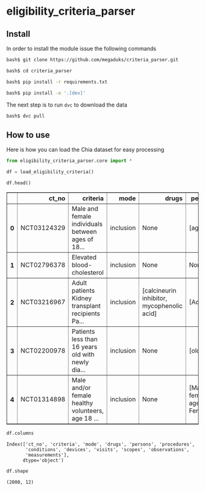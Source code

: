 eligibility_criteria_parser
================

<!-- WARNING: THIS FILE WAS AUTOGENERATED! DO NOT EDIT! -->

## Install

In order to install the module issue the following commands

``` sh
bash$ git clone https://github.com/megaduks/criteria_parser.git

bash$ cd criteria_parser

bash$ pip install -r requirements.txt

bash$ pip install -e '.[dev]'
```

The next step is to run `dvc` to download the data

``` bash
bash$ dvc pull
```

## How to use

Here is how you can load the Chia dataset for easy processing

``` python
from eligibility_criteria_parser.core import *

df = load_eligibility_criteria()
```

``` python
df.head()
```

<div>
<style scoped>
    .dataframe tbody tr th:only-of-type {
        vertical-align: middle;
    }

    .dataframe tbody tr th {
        vertical-align: top;
    }

    .dataframe thead th {
        text-align: right;
    }
</style>
<table border="1" class="dataframe">
  <thead>
    <tr style="text-align: right;">
      <th></th>
      <th>ct_no</th>
      <th>criteria</th>
      <th>mode</th>
      <th>drugs</th>
      <th>persons</th>
      <th>procedures</th>
      <th>conditions</th>
      <th>devices</th>
      <th>visits</th>
      <th>scopes</th>
      <th>observations</th>
      <th>measurements</th>
    </tr>
  </thead>
  <tbody>
    <tr>
      <th>0</th>
      <td>NCT03124329</td>
      <td>Male and female individuals between ages of 18...</td>
      <td>inclusion</td>
      <td>None</td>
      <td>[ages]</td>
      <td>None</td>
      <td>[gingival recession defects, recession defects]</td>
      <td>None</td>
      <td>None</td>
      <td>None</td>
      <td>[cervical restorations extending to the CEJ]</td>
      <td>[recession, keratinized gingiva, Miller]</td>
    </tr>
    <tr>
      <th>1</th>
      <td>NCT02796378</td>
      <td>Elevated blood-cholesterol</td>
      <td>inclusion</td>
      <td>None</td>
      <td>None</td>
      <td>None</td>
      <td>None</td>
      <td>None</td>
      <td>None</td>
      <td>None</td>
      <td>None</td>
      <td>[blood-cholesterol]</td>
    </tr>
    <tr>
      <th>2</th>
      <td>NCT03216967</td>
      <td>Adult patients Kidney transplant recipients Pa...</td>
      <td>inclusion</td>
      <td>[calcineurin inhibitor, mycophenolic acid]</td>
      <td>[Adult]</td>
      <td>None</td>
      <td>None</td>
      <td>None</td>
      <td>None</td>
      <td>None</td>
      <td>None</td>
      <td>[Viremia, pregnancy test, blood ß-HCG dosage]</td>
    </tr>
    <tr>
      <th>3</th>
      <td>NCT02200978</td>
      <td>Patients less than 16 years old with newly dia...</td>
      <td>inclusion</td>
      <td>None</td>
      <td>[old]</td>
      <td>None</td>
      <td>[acute promyelocytic leukemia]</td>
      <td>None</td>
      <td>None</td>
      <td>None</td>
      <td>None</td>
      <td>[PML-RARa]</td>
    </tr>
    <tr>
      <th>4</th>
      <td>NCT01314898</td>
      <td>Male and/or female healthy volunteers, age 18 ...</td>
      <td>inclusion</td>
      <td>None</td>
      <td>[Male, female, age, Females]</td>
      <td>None</td>
      <td>[healthy, childbearing potential]</td>
      <td>None</td>
      <td>None</td>
      <td>None</td>
      <td>None</td>
      <td>[Body Mass Index (BMI), total body weight]</td>
    </tr>
  </tbody>
</table>
</div>

``` python
df.columns
```

    Index(['ct_no', 'criteria', 'mode', 'drugs', 'persons', 'procedures',
           'conditions', 'devices', 'visits', 'scopes', 'observations',
           'measurements'],
          dtype='object')

``` python
df.shape
```

    (2000, 12)
